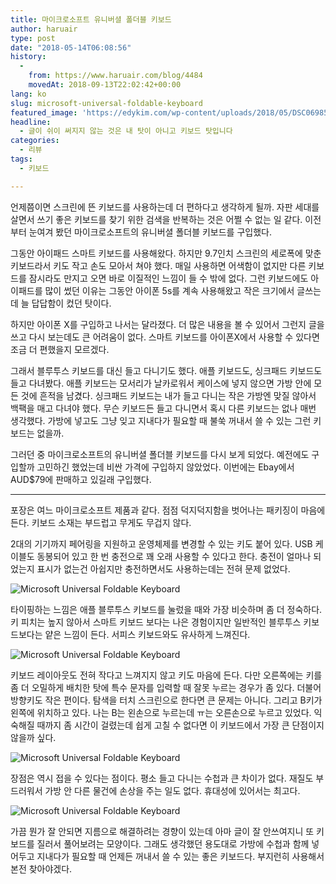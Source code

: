 ```yaml
---
title: 마이크로소프트 유니버셜 폴더블 키보드
author: haruair
type: post
date: "2018-05-14T06:08:56"
history:
  - 
    from: https://www.haruair.com/blog/4484
    movedAt: 2018-09-13T22:02:42+00:00
lang: ko
slug: microsoft-universal-foldable-keyboard
featured_image: 'https://edykim.com/wp-content/uploads/2018/05/DSC06985_.jpg?resize=825%2C510&ssl=1'
headline:
  - 글이 쉬이 써지지 않는 것은 내 탓이 아니고 키보드 탓입니다
categories:
  - 리뷰
tags:
  - 키보드

---
```

언제쯤이면 스크린에 뜬 키보드를 사용하는데 더 편하다고 생각하게 될까. 자판 세대를 살면서 쓰기 좋은 키보드를 찾기 위한 검색을 반복하는 것은 어쩔 수 없는 일 같다. 이전부터 눈여겨 봤던 마이크로소프트의 유니버셜 폴더블 키보드를 구입했다.

그동안 아이패드 스마트 키보드를 사용해왔다. 하지만 9.7인치 스크린의 세로폭에 맞춘 키보드라서 키도 작고 손도 모아서 쳐야 했다. 매일 사용하면 어색함이 없지만 다른 키보드를 잠시라도 만지고 오면 바로 이질적인 느낌이 들 수 밖에 없다. 그런 키보드에도 아이패드를 많이 썼던 이유는 그동안 아이폰 5s를 계속 사용해왔고 작은 크기에서 글쓰는데 늘 답답함이 컸던 탓이다.

하지만 아이폰 X를 구입하고 나서는 달라졌다. 더 많은 내용을 볼 수 있어서 그런지 글을 쓰고 다시 보는데도 큰 어려움이 없다. 스마트 키보드를 아이폰X에서 사용할 수 있다면 조금 더 편했을지 모르겠다.

그래서 블루투스 키보드를 대신 들고 다니기도 했다. 애플 키보드도, 싱크패드 키보드도 들고 다녀봤다. 애플 키보드는 모서리가 날카로워서 케이스에 넣지 않으면 가방 안에 모든 것에 흔적을 남겼다. 싱크패드 키보드는 내가 들고 다니는 작은 가방엔 맞질 않아서 백팩을 매고 다녀야 했다. 무슨 키보드든 들고 다니면서 혹시 다른 키보드는 없나 매번 생각했다. 가방에 넣고도 그냥 잊고 지내다가 필요할 때 불쑥 꺼내서 쓸 수 있는 그런 키보드는 없을까.

그러던 중 마이크로소프트의 유니버셜 폴더블 키보드를 다시 보게 되었다. 예전에도 구입할까 고민하긴 했었는데 비싼 가격에 구입하지 않았었다. 이번에는 Ebay에서 AUD$79에 판매하고 있길래 구입했다.

* * *

포장은 여느 마이크로소프트 제품과 같다. 점점 덕지덕지함을 벗어나는 패키징이 마음에 든다. 키보드 소재는 부드럽고 무게도 무겁지 않다.

2대의 기기까지 페어링을 지원하고 운영체제를 변경할 수 있는 키도 붙어 있다. USB 케이블도 동봉되어 있고 한 번 충전으로 꽤 오래 사용할 수 있다고 한다. 충전이 얼마나 되었는지 표시가 없는건 아쉽지만 충전하면서도 사용하는데는 전혀 문제 없었다.

<img src="https://farm1.staticflickr.com/975/41378075334_a80d545a3e_o.jpg" alt="Microsoft Universal Foldable Keyboard" />

타이핑하는 느낌은 애플 블루투스 키보드를 눌렀을 때와 가장 비슷하며 좀 더 정숙하다. 키 피치는 높지 않아서 스마트 키보드 보다는 나은 경험이지만 일반적인 블루투스 키보드보다는 얕은 느낌이 든다. 서피스 키보드와도 유사하게 느껴진다.

<img src="https://farm1.staticflickr.com/962/27227508097_0f21bb7bf0_o.jpg" alt="Microsoft Universal Foldable Keyboard" />

키보드 레이아웃도 전혀 작다고 느껴지지 않고 키도 마음에 든다. 다만 오른쪽에는 키를 좀 더 오밀하게 배치한 탓에 특수 문자를 입력할 때 잘못 누르는 경우가 좀 있다. 더불어 방향키도 작은 편이다. 탐색을 터치 스크린으로 한다면 큰 문제는 아니다. 그리고 B키가 왼쪽에 위치하고 있다. 나는 B는 왼손으로 누르는데 ㅠ는 오른손으로 누르고 있었다. 익숙해질 때까지 좀 시간이 걸렸는데 쉽게 고칠 수 없다면 이 키보드에서 가장 큰 단점이지 않을까 싶다.

<img src="https://farm1.staticflickr.com/944/40290497560_b04b73ddaa_o.jpg" alt="Microsoft Universal Foldable Keyboard" />

장점은 역시 접을 수 있다는 점이다. 평소 들고 다니는 수첩과 큰 차이가 없다. 재질도 부드러워서 가방 안 다른 물건에 손상을 주는 일도 없다. 휴대성에 있어서는 최고다.

<img src="https://farm1.staticflickr.com/946/41378060974_7103287d5d_o.jpg" alt="Microsoft Universal Foldable Keyboard" />

가끔 뭔가 잘 안되면 지름으로 해결하려는 경향이 있는데 아마 글이 잘 안쓰여지니 또 키보드를 질러서 풀어보려는 모양이다. 그래도 생각했던 용도대로 가방에 수첩과 함께 넣어두고 지내다가 필요할 때 언제든 꺼내서 쓸 수 있는 좋은 키보드다. 부지런히 사용해서 본전 찾아야겠다.